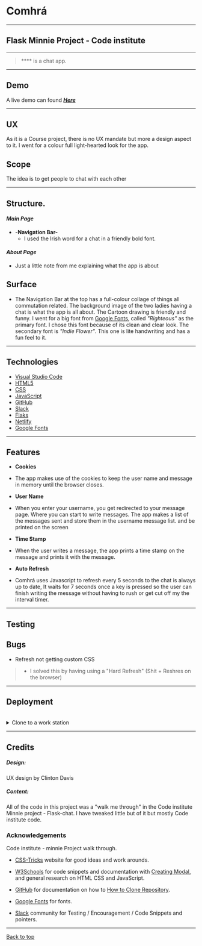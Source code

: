 # Comhrá

----

## Flask Minnie Project - Code institute

---

> **** is a chat app.

---
## Demo

A live demo can found **_[Here](http://comhra-chat.herokuapp.com)_**

---
<a name="ux"></a>
## UX

As it is a Course project, there is no UX mandate but more a design aspect to it. I went for a colour full light-hearted look for the app. 
<a name="scope"></a>
## Scope
The idea is to get people to chat with each other

---
<a name="structure"></a>
## Structure.


#### **_Main Page_**
 - **-Navigation Bar-**
   - I used the Irish word for a chat in a friendly bold font.<br>

 

   
#### **_About Page_**  
   - Just a little note from me explaining what the app is about

## Surface
  -  The Navigation Bar at the top has a full-colour collage of things all commutation related.
     The background image of the two ladies having a chat is what the app is all about. The Cartoon drawing is friendly and      funny.
     I went for a big font from [Google Fonts](https://fonts.google.com/), called *"Righteous"* as the primary font. I chose      this font because of its clean and clear look. The secondary font is *"Indie Flower"*. This one is lite handwriting and      has a fun feel to it.
---
<a name="technologies"></a>
## Technologies

- [Visual Studio Code](https://code.visualstudio.com/)
- [HTML5](https://en.wikipedia.org/wiki/HTML)
- [CSS](https://en.wikipedia.org/wiki/Cascading_Style_Sheets)
- [JavaScript](https://en.wikipedia.org/wiki/JavaScript)
- [GitHub](https://github.com/)
- [Slack](https://slack.com/intl/en-ie/)
- [Flaks](https://flask-doc.readthedocs.io/en/latest/)
- [Netlify](https://www.netlify.com/)
- [Google Fonts](https://fonts.google.com/)


---
<a name="features"></a>
## Features

- **Cookies**
-  The app makes use of the cookies to keep the user name and message in memory until the browser closes.

- **User Name**
- When you enter your username, you get redirected to your message page. Where you can start to write messages. 
  The app makes a list of the messages sent and store them in the username message list. and be printed on the screen 
- **Time Stamp**
- When the user writes a message, the app prints a time stamp on the message and prints it with the message.
- **Auto Refresh**
- Comhrá uses Javascript to refresh every 5 seconds to the chat is always up to date, It waits for 7 seconds once a key is pressed so the user can finish writing the message without having to rush or get cut off my the interval timer.
---

<a name="testing"></a>
## Testing

<a name="bugs"></a>
## Bugs

-  Refresh not getting  custom CSS
>   -  I solved this by having using a "Hard Refresh" (Shit + Reshres on the browser)<br>


---
<a name="deployment"></a>
## Deployment


<br>
<details>
<summary>Clone to a work station</summary>
<br>
<ol>
<li>On GitHub, navigate to the main page of the repository.</li>
<li>Under the repository name, click Clone or download.</li>
<li>To clone the repository using HTTPS, under "Clone with HTTPS", click.</li>
<li>To clone the repository using an SSH key, including a certificate issued by your organisation's SSH certificate authority, click Use SSH, then click.</li>
<li>Open Git Bash.</li>
<li>Change the current working directory to the location where you want the cloned directory to be.</li>
<li>Change the current working directory to the location where you want the cloned directory to be.</li>
<li>Type ‘’’git clone’’’ and then paste the URL you copied in Step 2.</li><li>Press Enter. Your local Clone will be created.</li>
</ol>
</details>


---
<a name="Credits"></a>
## Credits

##### Design:
UX design by Clinton Davis

##### Content:
All of the code in this project was a "walk me through" in the Code institute Minnie project - Flask-chat.
I have tweaked little but of it but mostly Code institute code.


<a name="acknowledgements"></a>
### Acknowledgements
Code institute - minnie Project walk through.

- [CSS-Tricks](https://css-tricks.com/) website for good ideas and work arounds.<br>
- [W3Schools](https://www.w3schools.com/) for code snippets and documentation with [Creating Modal,](https://www.w3schools.com/howto/howto_css_custom_scrollbar.asp) and general research on HTML CSS and JavaScript.

- [GitHub](https://github.com/) for documentation on how to [How to Clone Repository](https://bit.ly/32Emdbc).
- [Google Fonts](https://fonts.google.com/) for fonts.
- [Slack](https://slack.com/intl/en-ie/) community for Testing / Encouragement / Code Snippets and pointers.<br> 

---

[Back to top ](#toc)

